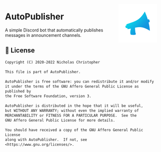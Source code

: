 <img align="right" height=128 width=128 src="logo.png" /></p>

# AutoPublisher

A simple Discord bot that automatically publishes messages in announcement channels.

## 📜 License

    Copyright (C) 2020-2022 Nicholas Christopher

    This file is part of AutoPublisher.

    AutoPublisher is free software: you can redistribute it and/or modify
    it under the terms of the GNU Affero General Public License as published by
    the Free Software Foundation, version 3.

    AutoPublisher is distributed in the hope that it will be useful,
    but WITHOUT ANY WARRANTY; without even the implied warranty of
    MERCHANTABILITY or FITNESS FOR A PARTICULAR PURPOSE.  See the
    GNU Affero General Public License for more details.

    You should have received a copy of the GNU Affero General Public License
    along with AutoPublisher.  If not, see <https://www.gnu.org/licenses/>.
